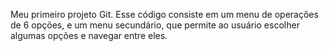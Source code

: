 Meu primeiro projeto Git.
Esse código consiste em um menu de operações de 6 opções, e um menu secundário, que permite ao usuário escolher algumas opções e navegar entre eles.